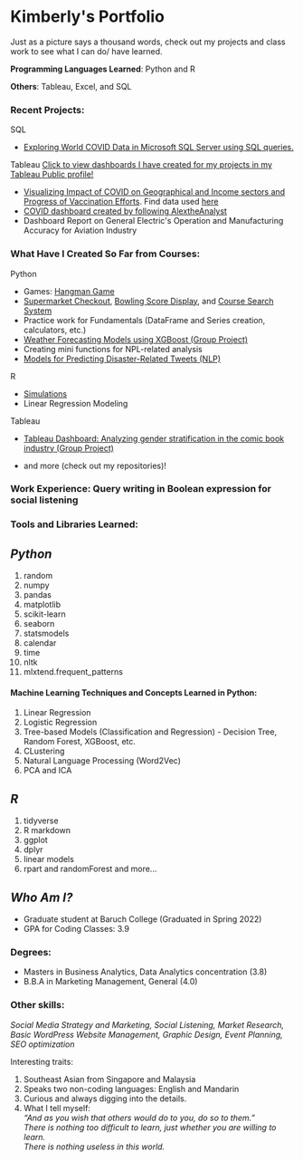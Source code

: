 # Kimberly's Portfolio
Just as a picture says a thousand words, check out my projects and class work to see what I can do/ have learned.

__Programming Languages Learned__: Python and R

__Others__: Tableau, Excel, and SQL

### Recent Projects:
SQL
* [Exploring World COVID Data in Microsoft SQL Server using SQL queries.](https://github.com/kimberlytanyh/SQL_Exploring_COVIDdata.git)

Tableau
[Click to view dashboards I have created for my projects in my Tableau Public profile!](https://public.tableau.com/app/profile/kimberly.tan6429)


* [Visualizing Impact of COVID on Geographical and Income sectors and Progress of Vaccination Efforts](https://public.tableau.com/app/profile/kimberly.tan6429/viz/AnOverviewofCOVIDImpactandCurrentVaccinationProgress/Story1). Find data used [here](https://github.com/kimberlytanyh/SQL_Exploring_COVIDdata.git)
* [COVID dashboard created by following AlextheAnalyst](https://public.tableau.com/app/profile/kimberly.tan6429/viz/BasicOurWorldinDataCOVIDDashboard06-23-2022/Dashboard1)
* Dashboard Report on General Electric's Operation and Manufacturing Accuracy for Aviation Industry 


### What Have I Created So Far from Courses:
Python
* Games: [Hangman Game](https://github.com/kimberlytanyh/Hangman_Game.git)
* [Supermarket Checkout](https://github.com/kimberlytanyh/Supermarket_Checkout_Program.git), [Bowling Score Display](https://github.com/kimberlytanyh/Who_Won_the_Game.git), and [Course Search System](https://github.com/kimberlytanyh/Basic_Course_Lookup_System.git)
* Practice work for Fundamentals (DataFrame and Series creation, calculators, etc.)
* [Weather Forecasting Models using XGBoost (Group Project)](https://github.com/kimberlytanyh/Weather_Prediction_Project.git)
* Creating mini functions for NPL-related analysis
* [Models for Predicting Disaster-Related Tweets (NLP)](https://github.com/kimberlytanyh/NLP-Project.git)

R
* [Simulations](https://github.com/kimberlytanyh/Calculating_Probability_with_Simulations.git)
* Linear Regression Modeling

Tableau
* [Tableau Dashboard: Analyzing gender stratification in the comic book industry (Group Project)](https://github.com/kimberlytanyh/Tableau-Dashboard-on-Comic-Industry.git)

* and more (check out my repositories)!

### Work Experience: Query writing in Boolean expression for social listening

### Tools and Libraries Learned: 
## _Python_
1. random
2. numpy 
3. pandas
4. matplotlib
5. scikit-learn
6. seaborn 
7. statsmodels
8. calendar
9. time
10. nltk
11. mlxtend.frequent_patterns

#### Machine Learning Techniques and Concepts Learned in Python:
1. Linear Regression
2. Logistic Regression
3. Tree-based Models (Classification and Regression) - Decision Tree, Random Forest, XGBoost, etc.
4. CLustering
5. Natural Language Processing (Word2Vec)
6. PCA and ICA

## _R_
1. tidyverse 
2. R markdown
3. ggplot
4. dplyr
5. linear models
6. rpart and randomForest
and more...

## _Who Am I?_  
* Graduate student at Baruch College (Graduated in Spring 2022)
* GPA for Coding Classes: 3.9

### Degrees: 
* Masters in Business Analytics, Data Analytics concentration (3.8)
* B.B.A in Marketing Management, General (4.0) 

### Other skills:  
_Social Media Strategy and Marketing, Social Listening, Market Research, Basic WordPress Website Management, Graphic Design, Event Planning, SEO optimization_  

Interesting traits:
1. Southeast Asian from Singapore and Malaysia
2. Speaks two non-coding languages: English and Mandarin
3. Curious and always digging into the details. 
4. What I tell myself:  
_“And as you wish that others would do to you, do so to them.”_   
_There is nothing too difficult to learn, just whether you are willing to learn._  
_There is nothing useless in this world._  
